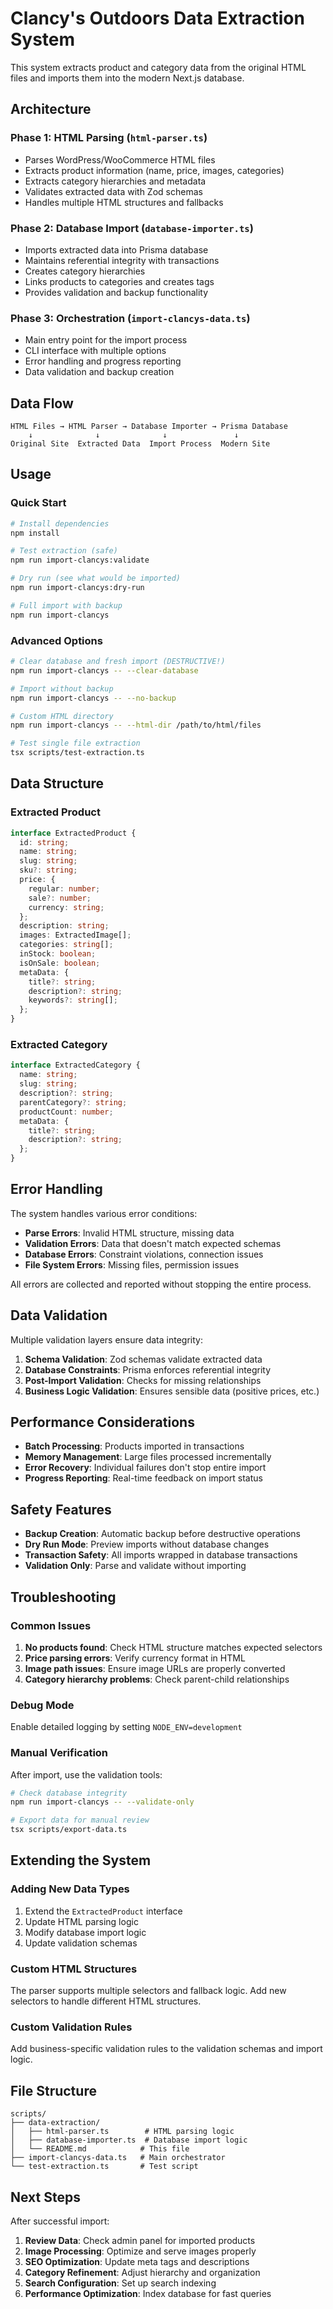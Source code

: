# Clancy's Outdoors Data Extraction System

This system extracts product and category data from the original HTML files and imports them into the modern Next.js database.

## Architecture

### Phase 1: HTML Parsing (`html-parser.ts`)
- Parses WordPress/WooCommerce HTML files
- Extracts product information (name, price, images, categories)
- Extracts category hierarchies and metadata
- Validates extracted data with Zod schemas
- Handles multiple HTML structures and fallbacks

### Phase 2: Database Import (`database-importer.ts`)
- Imports extracted data into Prisma database
- Maintains referential integrity with transactions
- Creates category hierarchies
- Links products to categories and creates tags
- Provides validation and backup functionality

### Phase 3: Orchestration (`import-clancys-data.ts`)
- Main entry point for the import process
- CLI interface with multiple options
- Error handling and progress reporting
- Data validation and backup creation

## Data Flow

```
HTML Files → HTML Parser → Database Importer → Prisma Database
    ↓              ↓              ↓               ↓
Original Site  Extracted Data  Import Process  Modern Site
```

## Usage

### Quick Start
```bash
# Install dependencies
npm install

# Test extraction (safe)
npm run import-clancys:validate

# Dry run (see what would be imported)
npm run import-clancys:dry-run

# Full import with backup
npm run import-clancys
```

### Advanced Options
```bash
# Clear database and fresh import (DESTRUCTIVE!)
npm run import-clancys -- --clear-database

# Import without backup
npm run import-clancys -- --no-backup

# Custom HTML directory
npm run import-clancys -- --html-dir /path/to/html/files

# Test single file extraction
tsx scripts/test-extraction.ts
```

## Data Structure

### Extracted Product
```typescript
interface ExtractedProduct {
  id: string;
  name: string;
  slug: string;
  sku?: string;
  price: {
    regular: number;
    sale?: number;
    currency: string;
  };
  description: string;
  images: ExtractedImage[];
  categories: string[];
  inStock: boolean;
  isOnSale: boolean;
  metaData: {
    title?: string;
    description?: string;
    keywords?: string[];
  };
}
```

### Extracted Category
```typescript
interface ExtractedCategory {
  name: string;
  slug: string;
  description?: string;
  parentCategory?: string;
  productCount: number;
  metaData: {
    title?: string;
    description?: string;
  };
}
```

## Error Handling

The system handles various error conditions:

- **Parse Errors**: Invalid HTML structure, missing data
- **Validation Errors**: Data that doesn't match expected schemas
- **Database Errors**: Constraint violations, connection issues
- **File System Errors**: Missing files, permission issues

All errors are collected and reported without stopping the entire process.

## Data Validation

Multiple validation layers ensure data integrity:

1. **Schema Validation**: Zod schemas validate extracted data
2. **Database Constraints**: Prisma enforces referential integrity
3. **Post-Import Validation**: Checks for missing relationships
4. **Business Logic Validation**: Ensures sensible data (positive prices, etc.)

## Performance Considerations

- **Batch Processing**: Products imported in transactions
- **Memory Management**: Large files processed incrementally
- **Error Recovery**: Individual failures don't stop entire import
- **Progress Reporting**: Real-time feedback on import status

## Safety Features

- **Backup Creation**: Automatic backup before destructive operations
- **Dry Run Mode**: Preview imports without database changes
- **Transaction Safety**: All imports wrapped in database transactions
- **Validation Only**: Parse and validate without importing

## Troubleshooting

### Common Issues

1. **No products found**: Check HTML structure matches expected selectors
2. **Price parsing errors**: Verify currency format in HTML
3. **Image path issues**: Ensure image URLs are properly converted
4. **Category hierarchy problems**: Check parent-child relationships

### Debug Mode
Enable detailed logging by setting `NODE_ENV=development`

### Manual Verification
After import, use the validation tools:
```bash
# Check database integrity
npm run import-clancys -- --validate-only

# Export data for manual review
tsx scripts/export-data.ts
```

## Extending the System

### Adding New Data Types
1. Extend the `ExtractedProduct` interface
2. Update HTML parsing logic
3. Modify database import logic
4. Update validation schemas

### Custom HTML Structures
The parser supports multiple selectors and fallback logic. Add new selectors to handle different HTML structures.

### Custom Validation Rules
Add business-specific validation rules to the validation schemas and import logic.

## File Structure

```
scripts/
├── data-extraction/
│   ├── html-parser.ts        # HTML parsing logic
│   ├── database-importer.ts  # Database import logic
│   └── README.md            # This file
├── import-clancys-data.ts   # Main orchestrator
└── test-extraction.ts       # Test script
```

## Next Steps

After successful import:

1. **Review Data**: Check admin panel for imported products
2. **Image Processing**: Optimize and serve images properly
3. **SEO Optimization**: Update meta tags and descriptions
4. **Category Refinement**: Adjust hierarchy and organization
5. **Search Configuration**: Set up search indexing
6. **Performance Optimization**: Index database for fast queries 